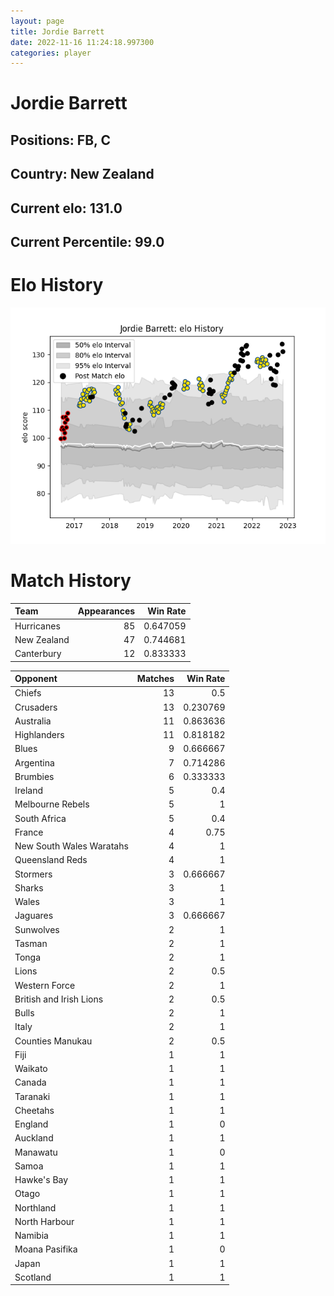 ```yaml
---  
layout: page  
title: Jordie Barrett  
date: 2022-11-16 11:24:18.997300  
categories: player  
---
```

# Jordie Barrett

## Positions: FB, C

## Country: New Zealand

## Current elo: 131.0

## Current Percentile: 99.0

# Elo History


![elo history](history_JordieBarrett.png)
# Match History


| Team        |   Appearances |   Win Rate |
|:------------|--------------:|-----------:|
| Hurricanes  |            85 |   0.647059 |
| New Zealand |            47 |   0.744681 |
| Canterbury  |            12 |   0.833333 |

| Opponent                 |   Matches |   Win Rate |
|:-------------------------|----------:|-----------:|
| Chiefs                   |        13 |   0.5      |
| Crusaders                |        13 |   0.230769 |
| Australia                |        11 |   0.863636 |
| Highlanders              |        11 |   0.818182 |
| Blues                    |         9 |   0.666667 |
| Argentina                |         7 |   0.714286 |
| Brumbies                 |         6 |   0.333333 |
| Ireland                  |         5 |   0.4      |
| Melbourne Rebels         |         5 |   1        |
| South Africa             |         5 |   0.4      |
| France                   |         4 |   0.75     |
| New South Wales Waratahs |         4 |   1        |
| Queensland Reds          |         4 |   1        |
| Stormers                 |         3 |   0.666667 |
| Sharks                   |         3 |   1        |
| Wales                    |         3 |   1        |
| Jaguares                 |         3 |   0.666667 |
| Sunwolves                |         2 |   1        |
| Tasman                   |         2 |   1        |
| Tonga                    |         2 |   1        |
| Lions                    |         2 |   0.5      |
| Western Force            |         2 |   1        |
| British and Irish Lions  |         2 |   0.5      |
| Bulls                    |         2 |   1        |
| Italy                    |         2 |   1        |
| Counties Manukau         |         2 |   0.5      |
| Fiji                     |         1 |   1        |
| Waikato                  |         1 |   1        |
| Canada                   |         1 |   1        |
| Taranaki                 |         1 |   1        |
| Cheetahs                 |         1 |   1        |
| England                  |         1 |   0        |
| Auckland                 |         1 |   1        |
| Manawatu                 |         1 |   0        |
| Samoa                    |         1 |   1        |
| Hawke's Bay              |         1 |   1        |
| Otago                    |         1 |   1        |
| Northland                |         1 |   1        |
| North Harbour            |         1 |   1        |
| Namibia                  |         1 |   1        |
| Moana Pasifika           |         1 |   0        |
| Japan                    |         1 |   1        |
| Scotland                 |         1 |   1        |